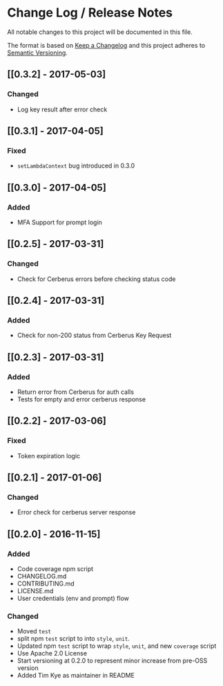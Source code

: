 # Change Log /  Release Notes
All notable changes to this project will be documented in this file.

The format is based on [Keep a Changelog](http://keepachangelog.com/)
and this project adheres to [Semantic Versioning](http://semver.org/).

## [[0.3.2] - 2017-05-03]
### Changed
- Log key result after error check

## [[0.3.1] - 2017-04-05]
### Fixed
- `setLambdaContext` bug introduced in 0.3.0

## [[0.3.0] - 2017-04-05]
### Added
- MFA Support for prompt login

## [[0.2.5] - 2017-03-31]
### Changed
- Check for Cerberus errors before checking status code

## [[0.2.4] - 2017-03-31]
### Added
- Check for non-200 status from Cerberus Key Request

## [[0.2.3] - 2017-03-31]
### Added
- Return error from Cerberus for auth calls
- Tests for empty and error cerberus response

## [[0.2.2] - 2017-03-06]
### Fixed
- Token expiration logic

## [[0.2.1] - 2017-01-06]
### Changed
- Error check for cerberus server response

## [[0.2.0] - 2016-11-15]
### Added
- Code coverage npm script
- CHANGELOG.md
- CONTRIBUTING.md
- LICENSE.md
- User credentials (env and prompt) flow

### Changed
- Moved `test`
- split npm `test` script to into `style`, `unit`.
- Updated npm `test` script to wrap `style`, `unit`, and new `coverage` script
- Use Apache 2.0 License
- Start versioning at 0.2.0 to represent minor increase from pre-OSS version
- Added Tim Kye as maintainer in README
